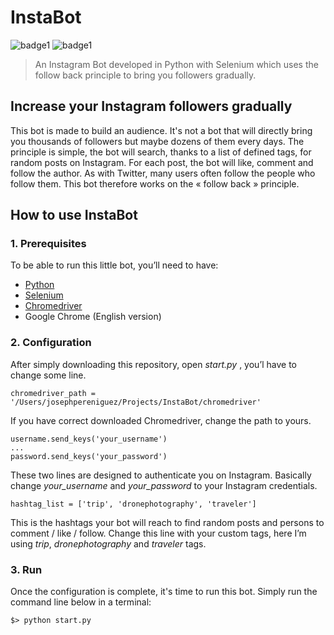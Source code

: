 # InstaBot
![badge1](https://img.shields.io/badge/license-MIT-brightgreen.svg)
![badge1](https://img.shields.io/badge/language-Python-01B0F0.svg)
> An Instagram Bot developed in Python with Selenium which uses the follow back principle to bring you followers gradually.
## Increase your Instagram followers gradually
This bot is made to build an audience.
It's not a bot that will directly bring you thousands of followers but maybe dozens of them every days.
The principle is simple, the bot will search, thanks to a list of defined tags, for random posts on Instagram. For each post, the bot will like, comment and follow the author.
As with Twitter, many users often follow the people who follow them.
This bot therefore works on the « follow back » principle.
## How to use InstaBot
### 1. Prerequisites
To be able to run this little bot, you’ll need to have:
* [Python](https://www.python.org/downloads/)
* [Selenium](https://selenium-python.readthedocs.io/installation.html)
* [Chromedriver](http://chromedriver.chromium.org)
* Google Chrome (English version)
### 2. Configuration
After simply downloading this repository, open *start.py* , you’l have to change some line.
```
chromedriver_path = '/Users/josephpereniguez/Projects/InstaBot/chromedriver'
```
If you have correct downloaded Chromedriver, change the path to yours.
```
username.send_keys('your_username')
...
password.send_keys('your_password')
```
These two lines are designed to authenticate you on Instagram. Basically  change *your_username* and *your_password* to your Instagram credentials.
```
hashtag_list = ['trip', 'dronephotography', 'traveler']
```
This is the hashtags your bot will reach to find random posts and persons to comment / like / follow.
Change this line with your custom tags, here I’m using *trip*, *dronephotography* and *traveler* tags.
### 3. Run
Once the configuration is complete, it's time to run this bot.
Simply run the command line below in a terminal:
```
$> python start.py
```
